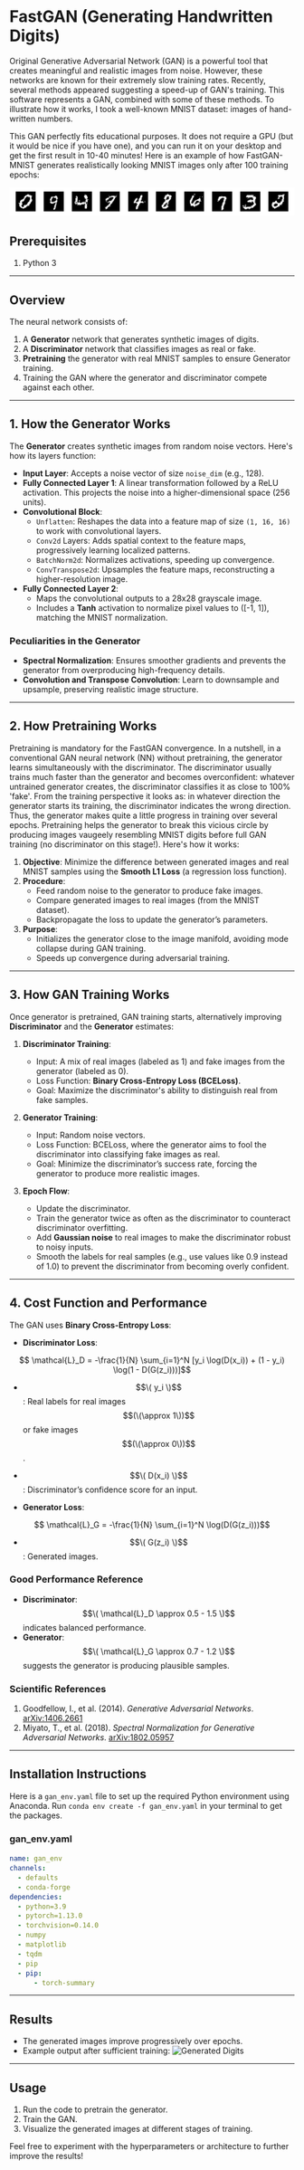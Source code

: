 # FastGAN (Generating Handwritten Digits)
Original Generative Adversarial Network (GAN) is a powerful tool that creates meaningful and realistic images from noise. However, these networks are known for their extremely slow training rates. Recently, several methods appeared suggesting a speed-up of GAN's training. This software represents a GAN, combined with some of these methods. To illustrate how it works, I took a well-known MNIST dataset: images of hand-written numbers. 

This GAN perfectly fits educational purposes. It does not require a GPU (but it would be nice if you have one), and you can run it on your desktop and get the first result in 10-40 minutes! Here is an example of how FastGAN-MNIST generates realistically looking MNIST images only after 100 training epochs:  

![Sample Output](https://github.com/Vlasenko2006/FastGAN/blob/main/gan3_generated_image_epoch_100.png)

## **Prerequisites**
1. Python 3

---

## **Overview**
The neural network consists of:
1. A **Generator** network that generates synthetic images of digits.
2. A **Discriminator** network that classifies images as real or fake.
3. **Pretraining** the generator with real MNIST samples to ensure Generator training.
4. Training the GAN where the generator and discriminator compete against each other.

---

## **1. How the Generator Works**

The **Generator** creates synthetic images from random noise vectors. Here's how its layers function:
- **Input Layer**: Accepts a noise vector of size `noise_dim` (e.g., 128).
- **Fully Connected Layer 1**: A linear transformation followed by a ReLU activation. This projects the noise into a higher-dimensional space (256 units).
- **Convolutional Block**:
  - `Unflatten`: Reshapes the data into a feature map of size `(1, 16, 16)` to work with convolutional layers.
  - `Conv2d` Layers: Adds spatial context to the feature maps, progressively learning localized patterns.
  - `BatchNorm2d`: Normalizes activations, speeding up convergence.
  - `ConvTranspose2d`: Upsamples the feature maps, reconstructing a higher-resolution image.
- **Fully Connected Layer 2**:
  - Maps the convolutional outputs to a 28x28 grayscale image.
  - Includes a **Tanh** activation to normalize pixel values to \([-1, 1]\), matching the MNIST normalization.

### **Peculiarities in the Generator**
- **Spectral Normalization**: Ensures smoother gradients and prevents the generator from overproducing high-frequency details.
- **Convolution and Transpose Convolution**: Learn to downsample and upsample, preserving realistic image structure.

---

## **2. How Pretraining Works**

Pretraining is mandatory for the FastGAN convergence. In a nutshell, in a conventional GAN neural network (NN) without pretraining, the generator learns simultaneously with 
the discriminator. The discriminator usually trains much faster than the generator and becomes overconfident: whatever untrained generator creates, the discriminator classifies it as close to 100% 'fake'.
From the training perspective it looks as: in whatever direction the generator starts its training, the discriminator indicates the wrong direction. Thus, the generator makes quite a little progress in
training over several epochs. Pretraining helps the generator to break this vicious circle by producing images vaugeely resembling MNIST digits before full GAN training (no discriminator on this stage!). 
Here's how it works:


1. **Objective**: Minimize the difference between generated images and real MNIST samples using the **Smooth L1 Loss** (a regression loss function).
2. **Procedure**:
   - Feed random noise to the generator to produce fake images.
   - Compare generated images to real images (from the MNIST dataset).
   - Backpropagate the loss to update the generator’s parameters.
3. **Purpose**:
   - Initializes the generator close to the image manifold, avoiding mode collapse during GAN training.
   - Speeds up convergence during adversarial training.

---

## **3. How GAN Training Works**

Once generator is pretrained, GAN training starts, alternatively improving **Discriminator** and the **Generator** estimates:
1. **Discriminator Training**:
   - Input: A mix of real images (labeled as 1) and fake images from the generator (labeled as 0).
   - Loss Function: **Binary Cross-Entropy Loss (BCELoss)**.
   - Goal: Maximize the discriminator's ability to distinguish real from fake samples.

2. **Generator Training**:
   - Input: Random noise vectors.
   - Loss Function: BCELoss, where the generator aims to fool the discriminator into classifying fake images as real.
   - Goal: Minimize the discriminator’s success rate, forcing the generator to produce more realistic images.

3. **Epoch Flow**:
   - Update the discriminator.
   - Train the generator twice as often as the discriminator to counteract discriminator overfitting.
   - Add **Gaussian noise** to real images to make the discriminator robust to noisy inputs.
   - Smooth the labels for real samples (e.g., use values like 0.9 instead of 1.0) to prevent the discriminator from becoming overly confident.

---

## **4. Cost Function and Performance**
The GAN uses **Binary Cross-Entropy Loss**:
- **Discriminator Loss**:
 ```math
  \mathcal{L}_D = -\frac{1}{N} \sum_{i=1}^N [y_i \log(D(x_i)) + (1 - y_i) \log(1 - D(G(z_i)))]
   ```
  
  - $$\( y_i \)$$: Real labels for real images $$(\(\approx 1\))$$ or fake images $$(\(\approx 0\))$$.
  - $$\( D(x_i) \)$$: Discriminator’s confidence score for an input.

- **Generator Loss**:
```math
  \mathcal{L}_G = -\frac{1}{N} \sum_{i=1}^N \log(D(G(z_i)))
```
  - $$\( G(z_i) \)$$: Generated images.

### **Good Performance Reference**
- **Discriminator**: $$\( \mathcal{L}_D \approx 0.5 - 1.5 \)$$ indicates balanced performance.
- **Generator**: $$\( \mathcal{L}_G \approx 0.7 - 1.2 \)$$ suggests the generator is producing plausible samples.

### **Scientific References**
1. Goodfellow, I., et al. (2014). *Generative Adversarial Networks*. [arXiv:1406.2661](https://arxiv.org/abs/1406.2661)
2. Miyato, T., et al. (2018). *Spectral Normalization for Generative Adversarial Networks*. [arXiv:1802.05957](https://arxiv.org/abs/1802.05957)

---

## **Installation Instructions**

Here is a `gan_env.yaml` file to set up the required Python environment using Anaconda. Run ```conda env create -f gan_env.yaml``` in your terminal to get the packages. 

### **gan_env.yaml**
```yaml
name: gan_env
channels:
  - defaults
  - conda-forge
dependencies:
  - python=3.9
  - pytorch=1.13.0
  - torchvision=0.14.0
  - numpy
  - matplotlib
  - tqdm
  - pip
  - pip:
      - torch-summary
```

---

## **Results**
- The generated images improve progressively over epochs.
- Example output after sufficient training:
![Generated Digits](gan_generated_image_epoch_1000.jpeg)

---

## **Usage**
1. Run the code to pretrain the generator.
2. Train the GAN.
3. Visualize the generated images at different stages of training.

Feel free to experiment with the hyperparameters or architecture to further improve the results!


